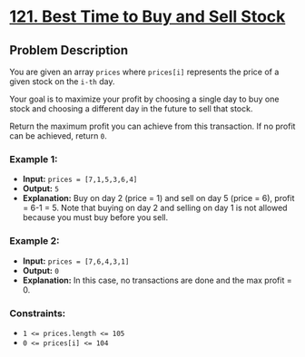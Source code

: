 # [121. Best Time to Buy and Sell Stock](https://leetcode.com/problems/best-time-to-buy-and-sell-stock/description/)

## Problem Description

You are given an array `prices` where `prices[i]` represents the price of a given stock on the `i-th` day.

Your goal is to maximize your profit by choosing a single day to buy one stock and choosing a different day in the future to sell that stock.

Return the maximum profit you can achieve from this transaction. If no profit can be achieved, return `0`.

### Example 1:

- **Input:** `prices = [7,1,5,3,6,4]`
- **Output:** `5`
- **Explanation:** Buy on day 2 (price = 1) and sell on day 5 (price = 6), profit = 6-1 = 5. Note that buying on day 2 and selling on day 1 is not allowed because you must buy before you sell.

### Example 2:

- **Input:** `prices = [7,6,4,3,1]`
- **Output:** `0`
- **Explanation:** In this case, no transactions are done and the max profit = 0.

### Constraints:

- `1 <= prices.length <= 105`
- `0 <= prices[i] <= 104`
